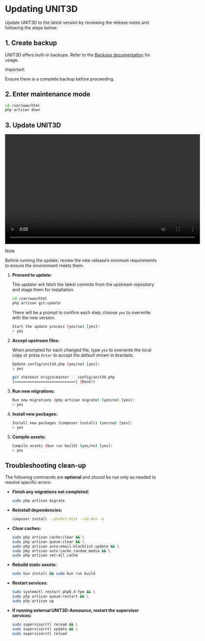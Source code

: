 # Updating UNIT3D

Update UNIT3D to the latest version by reviewing the release notes and following the steps below:

## 1. Create backup

UNIT3D offers built-in backups. Refer to the [Backups documentation](/book/src/backups.md) for usage.

> [!IMPORTANT]
> Ensure there is a complete backup before proceeding.

## 2. Enter maintenance mode

```bash
cd /var/www/html
php artisan down
```

## 3. Update UNIT3D

<video controls width="640" height="360">
  <source src="/book/assets/update_unit3d.webm" type="video/webm">
  Your browser does not support the video tag.
</video>

> [!NOTE]
> Before running the update, review the new release’s minimum requirements to ensure the environment meets them.

1. **Proceed to update:**  

   The updater will fetch the latest commits from the upstream repository and stage them for installation.

   ```bash
   cd /var/www/html
   php artisan git:update
   ```

   There will be a prompt to confirm each step; choose `yes` to overwrite with the new version.

   ```bash
   Start the update process (yes/no) [yes]:
   > yes
   ```

2. **Accept upstream files:**  

   When prompted for each changed file, type `yes` to overwrite the local copy or press `Enter` to accept the default shown in brackets.

   ```bash
   Update config/unit3d.php (yes/no) [yes]:
   > yes

   git checkout origin/master -- config/unit3d.php
   [============================] (Done!)
   ```

3. **Run new migrations:**

   ```bash
   Run new migrations (php artisan migrate) (yes/no) [yes]:
   > yes
   ```

4. **Install new packages:**

   ```bash
   Install new packages (composer install) (yes/no) [yes]:
   > yes
   ```

5. **Compile assets:**

   ```bash
   Compile assets (bun run build) (yes/no) [yes]:
   > yes
   ```

## Troubleshooting clean-up

The following commands are **optional** and should be run only as needed to resolve specific errors:

- **Finish any migrations not completed:**

    ```sh
    sudo php artisan migrate
    ```

- **Reinstall dependencies:**

    ```sh
    composer install --prefer-dist --no-dev -o
    ```

- **Clear caches:**

    ```sh
    sudo php artisan cache:clear && \
    sudo php artisan queue:clear && \
    sudo php artisan auto:email-blacklist-update && \
    sudo php artisan auto:cache_random_media && \
    sudo php artisan set:all_cache
    ```

- **Rebuild static assets:**

    ```sh
    sudo bun install && sudo bun run build
    ```

- **Restart services:**

    ```sh
    sudo systemctl restart php8.4-fpm && \
    sudo php artisan queue:restart && \
    sudo php artisan up
    ```

- **If running external UNIT3D-Announce, restart the supervisor services:**

    ```sh
    sudo supervisorctl reread && \
    sudo supervisorctl update && \
    sudo supervisorctl reload
    ```